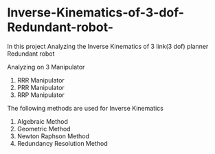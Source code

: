 # Inverse-Kinematics-of-3-dof-Redundant-robot-
In this project Analyzing the Inverse Kinematics of 3 link(3 dof) planner Redundant robot 

Analyzing on 3 Manipulator 
 1. RRR Manipulator
 2. PRR Manipulator
 3. RRP Manipulator
    
The following methods are used for Inverse Kinematics 
 1. Algebraic Method
 2. Geometric Method
 3. Newton Raphson Method
 4. Redundancy Resolution Method 
